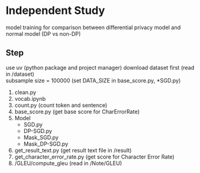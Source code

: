 # Independent Study
model training for comparison between differential privacy model and normal model (DP vs non-DP)
## Step
use uv (python package and project manager)
download dataset first (read in /dataset) \
subsample size = 100000 (set DATA_SIZE in base_score.py, *SGD.py)
1. clean.py
2. vocab.ipynb
3. count.py (count token and sentence)
4. base_score.py (get base score for CharErrorRate)
5. Model
    * SGD.py
    * DP-SGD.py
    * Mask_SGD.py
    * Mask_DP-SGD.py
6. get_result_text.py (get result text file in /result)
7. get_character_error_rate.py (get score for Character Error Rate)
8. /GLEU/compute_gleu (read in /Note/GLEU)